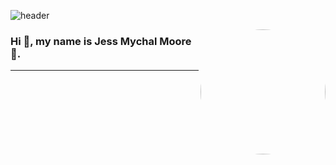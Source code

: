 ![header](https://capsule-render.vercel.app/api?type=waving&&color=0:E975A8,100:726CF8&height=300&section=header&text=Jess%20Mychal&fontSize=90&desc=Developer)

<img src="https://avatars.githubusercontent.com/u/104534587?v=4" height="auto" width="200" style="border-radius:50%" align="right">

### Hi 👋, my name is  Jess Mychal Moore:star2:.
---




<!--
**jmychalm13/jmychalm13** is a ✨ _special_ ✨ repository because its `README.md` (this file) appears on your GitHub profile.

Here are some ideas to get you started:

- 🔭 I’m currently working on ...
- 🌱 I’m currently learning ...
- 👯 I’m looking to collaborate on ...
- 🤔 I’m looking for help with ...
- 💬 Ask me about ...
- 📫 How to reach me: ...
- 😄 Pronouns: ...
- ⚡ Fun fact: ...
-->

